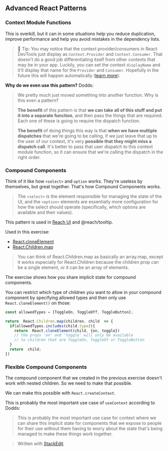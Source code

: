 ## Advanced React Patterns

### Context Module Functions

This is overkill, but it can in some situations help you reduce duplication, improve performance and help you avoid mistakes in the dependency lists.

>🦉 Tip: You may notice that the context provider/consumers in React DevTools just display as `Context.Provider` and `Context.Consumer`. That doesn’t do a good job differentiating itself from other contexts that may be in your app. Luckily, you can set the context `displayName` and it’ll display that name for the `Provider` and `Consumer`. Hopefully in the future this will happen automatically ([learn more](https://github.com/babel/babel/issues/11241)).

**Why do we even use this pattern?**
Dodds:
> We pretty much just moved something into another function. Why is this even a pattern?
> 
> **The benefit** of this pattern is that **we can take all of this stuff and put it into a separate function**, and then pass the things that are required. Each one of these is going to require the dispatch function.
> 
> **The benefit** of doing things this way is that **when we have multiple dispatches** that we're going to be calling, if we just leave that up to the user of our context, it's very **possible that they might miss a dispatch call**. It's better to pass that user dispatch to this context module function, so it can ensure that we're calling the dispatch in the right order.

### Compound Components

Think of it like how `<select>` and `option` works. They're useless by themselves, but great together. That's how Compound Components works.

>The `<select>` is the element responsible for managing the state of the UI, and the `<option>` elements are essentially more configuration for how the select should operate (specifically, which options are available and their values).

This pattern is used in [Reach UI](https://reach.tech/) and @reach/tooltip.

Used in this exercise: 
- [React.cloneElement](https://reactjs.org/docs/react-api.html#cloneelement)
- [React.Children.map](https://reactjs.org/docs/react-api.html#reactchildren)

> You can think of React.Children.map as basically an array.map, except it works especially for React.Children because the children prop can be a single element, or it can be an array of elements.

The exercise shows how you share implicit state for compound components.

You can restrict which type of children you want to allow in your compound component by specifying allowed types and then only use `React.cloneElement()` on those:

```js
const allowedTypes = [ToggleOn, ToggleOff, ToggleButton];

return  React.Children.map(children, child  => {
  if(allowedTypes.includes(child.type)){
    return  React.cloneElement(child, {on, toggle})
    // the props 'on' and 'toggle' will only be available
    // to children that are ToggleOn, ToggleOf or ToggleButton
  }
  return  child;
})
```

### Flexible Compound Components

The compound component that we created in the previous exercise doesn't work with nested children. So we need to make that possible.

We can make this possible with `React.createContext`.

This is probably the most important use case of `useContext` according to Dodds:
>This is probably the most important use case for context where we can share this implicit state for components that we expose to people for their use without them having to worry about the state that's being managed to make these things work together.



> Written with [StackEdit](https://stackedit.io/).
<!--stackedit_data:
eyJoaXN0b3J5IjpbMTEyMjcyMzMyNywtNjU5NjYwMDQ0LC0zMT
YyMTQzMTEsLTE5NjA2NDYwODQsLTExNzQ1OTI3MzksNjkzOTA4
MzI1LC0xMjA1MzkyOTM4LC0xNjU5Njg1NDYsLTcwOTI4NTMwNy
wxNTc1Njg4MDM1LC0xMjU5OTQwMjQ2LDY0MjQ0MTg2MSwtNDIx
MzIwNjJdfQ==
-->